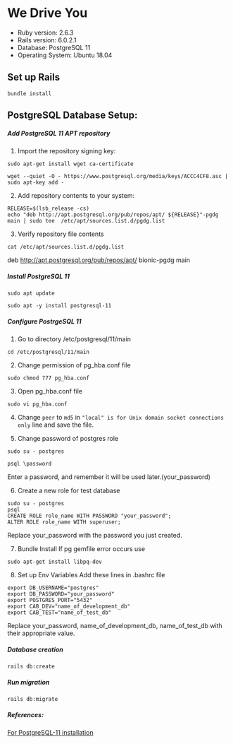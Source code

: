 # We Drive You

* Ruby version: 2.6.3
* Rails version: 6.0.2.1
* Database: PostgreSQL 11
* Operating System: Ubuntu 18.04

## Set up Rails 
`bundle install`

## PostgreSQL Database Setup:

##### Add PostgreSQL 11 APT repository

1. Import the repository signing key:
```
sudo apt-get install wget ca-certificate
```
```
wget --quiet -O - https://www.postgresql.org/media/keys/ACCC4CF8.asc | sudo apt-key add -
```
2. Add repository contents to your system:
```
RELEASE=$(lsb_release -cs)
echo "deb http://apt.postgresql.org/pub/repos/apt/ ${RELEASE}"-pgdg main | sudo tee  /etc/apt/sources.list.d/pgdg.list
```
3. Verify repository file contents
```
cat /etc/apt/sources.list.d/pgdg.list
```
deb http://apt.postgresql.org/pub/repos/apt/ bionic-pgdg main


##### Install PostgreSQL 11 
```
sudo apt update
```
```
sudo apt -y install postgresql-11
```

##### Configure PostrgeSQL 11

1. Go to directory /etc/postgresql/11/main
```
cd /etc/postgresql/11/main
```
2. Change permission of pg_hba.conf file 
```
sudo chmod 777 pg_hba.conf
```
3. Open pg_hba.conf file
```
sudo vi pg_hba.conf
```
4. Change `peer` to `md5` in `"local" is for Unix domain socket connections only` line and save the file.

5. Change password of postgres role
```
sudo su - postgres
```
```
psql \password
```
Enter a password, and remember it will be used later.(your_password)

6. Create a new role for test database
```
sudo su - postgres
psql
CREATE ROLE role_name WITH PASSWORD "your_password";
ALTER ROLE role_name WITH superuser;
```
Replace your_password with the password you just created.

7. Bundle Install If pg gemfile error occurs use
```
sudo apt-get install libpq-dev
```

8. Set up Env Variables
Add these lines in .bashrc file
```
export DB_USERNAME="postgres"
export DB_PASSWORD="your_password"
export POSTGRES_PORT="5432"
export CAB_DEV="name_of_development_db"
export CAB_TEST="name_of_test_db"
```
Replace your_password, name_of_development_db, name_of_test_db with their appropriate value.

##### Database creation
```
rails db:create
```

##### Run migration
```
rails db:migrate
```

##### References: 
[For PostgreSQL-11 installation](https://computingforgeeks.com/install-postgresql-11-on-ubuntu-18-04-ubuntu-16-04/)
